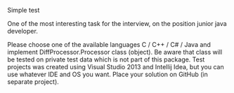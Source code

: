 Simple test

One of the most interesting task for the interview, on the position junior java developer.

Please choose one of the available languages C / C++ / C# / Java and implement DiffProcessor.Processor class (object).
Be aware that class will be tested on private test data which is not part of this package.
Test projects was created using Visual Studio 2013 and Intellij Idea, but you can use whatever IDE and OS you want.
Place your solution on GitHub (in separate project).
